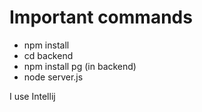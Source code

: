 # Important commands

- npm install
- cd backend
- npm install pg (in backend)
- node server.js

I use Intellij

